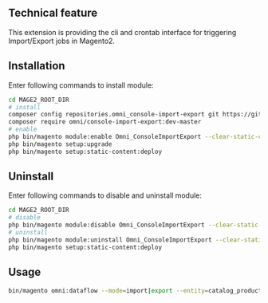 Technical feature
------------------------

This extension is providing the cli and crontab interface for triggering Import/Export jobs in Magento2.


Installation
------------------------

Enter following commands to install module:

```bash
cd MAGE2_ROOT_DIR
# install
composer config repositories.omni_console-import-export git https://github.com/omnipartners/m2_cli_schedule_import_export.git
composer require omni/console-import-export:dev-master
# enable
php bin/magento module:enable Omni_ConsoleImportExport --clear-static-content
php bin/magento setup:upgrade
php bin/magento setup:static-content:deploy
```

Uninstall
------------------------

Enter following commands to disable and uninstall module:

```bash
cd MAGE2_ROOT_DIR
# disable
php bin/magento module:disable Omni_ConsoleImportExport --clear-static-content    
# uninstall
php bin/magento module:uninstall Omni_ConsoleImportExport --clear-static-content
php bin/magento setup:static-content:deploy
```

Usage
------------------------

```bash
bin/magento omni:dataflow --mode=import|export --entity=catalog_product|customer|customer_address|CUSTOM 
```


